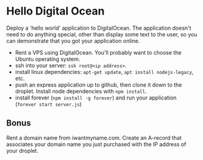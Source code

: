 # Hello Digital Ocean

Deploy a 'hello world' application to DigitalOcean. The application doesn't need to do anything special, other than display some text to the user, so you can demonstrate that you got your application online.

- Rent a VPS using DigitalOcean. You'll probably want to choose the Ubuntu operating system. 
- ssh into your server: `ssh root@<ip address>`.
- install linux dependencies: `apt-get update`, `apt install nodejs-legacy`, etc.
- push an express application up to github, then clone it down to the droplet. Install node dependencies with `npm install`. 
- install forever (`npm install -g forever`) and run your application (`forever start server.js`)

## Bonus

Rent a domain name from iwantmyname.com. Create an A-record that associates your domain name you just purchased with the IP address of your droplet. 